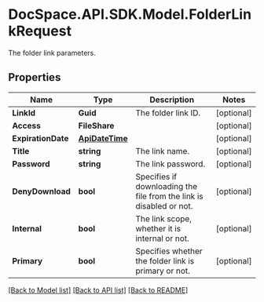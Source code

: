 # DocSpace.API.SDK.Model.FolderLinkRequest
The folder link parameters.

## Properties

Name | Type | Description | Notes
------------ | ------------- | ------------- | -------------
**LinkId** | **Guid** | The folder link ID. | [optional] 
**Access** | **FileShare** |  | [optional] 
**ExpirationDate** | [**ApiDateTime**](ApiDateTime.md) |  | [optional] 
**Title** | **string** | The link name. | [optional] 
**Password** | **string** | The link password. | [optional] 
**DenyDownload** | **bool** | Specifies if downloading the file from the link is disabled or not. | [optional] 
**Internal** | **bool** | The link scope, whether it is internal or not. | [optional] 
**Primary** | **bool** | Specifies whether the folder link is primary or not. | [optional] 

[[Back to Model list]](../README.md#documentation-for-models) [[Back to API list]](../README.md#documentation-for-api-endpoints) [[Back to README]](../README.md)

